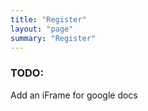 ```yaml
---
title: "Register"
layout: "page"
summary: "Register"
---
```


### TODO:

Add an iFrame for google docs
